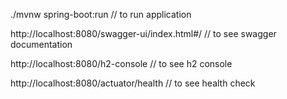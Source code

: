 
./mvnw spring-boot:run // to run application

http://localhost:8080/swagger-ui/index.html#/ // to see swagger documentation

http://localhost:8080/h2-console // to see h2 console

http://localhost:8080/actuator/health // to see health check


```




